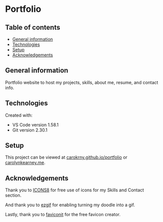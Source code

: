 # Portfolio

## Table of contents
* [General information](#general-information)
* [Technologies](#technologies)
* [Setup](#setup)
* [Acknowledgements](#acknowledgements)

## General information
Portfolio website to host my projects, skills, about me, resume, and contact info.   
	
## Technologies
Created with:
* VS Code version 1.58.1
* Git version 2.30.1
	
## Setup
This project can be viewed at [carokrny.github.io/portfolio](carokrny.github.io/portfolio) or [carolynkearney.me](carolynkearney.me). 

## Acknowledgements 
Thank you to [ICONS8](ICONS8.com) for free use of icons for my Skills and Contact section. 

And thank you to [ezgif](ezgif.com) for enabling turning my doodle into a gif. 

Lastly, thank you to [faviconit](faviconit.com) for the free favicon creator. 
